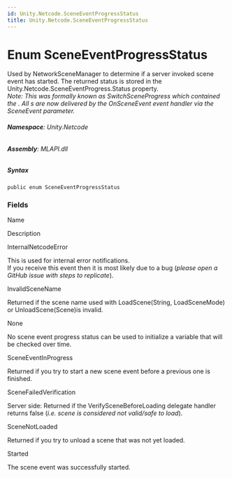 ```yaml
---
id: Unity.Netcode.SceneEventProgressStatus
title: Unity.Netcode.SceneEventProgressStatus
---
```


# Enum SceneEventProgressStatus


Used by NetworkSceneManager to determine if a server invoked scene event
has started. The returned status is stored in the
Unity.Netcode.SceneEventProgress.Status property.  
*Note: This was formally known as SwitchSceneProgress which contained
the . All s are now delivered by the OnSceneEvent event handler via the
SceneEvent parameter.*






###### **Namespace**: Unity.Netcode

###### **Assembly**: MLAPI.dll

##### Syntax


``` lang-csharp
public enum SceneEventProgressStatus
```



### Fields

Name









Description

InternalNetcodeError

This is used for internal error notifications.  
If you receive this event then it is most likely due to a bug (*please
open a GitHub issue with steps to replicate*).  

InvalidSceneName

Returned if the scene name used with LoadScene(String, LoadSceneMode) or
UnloadScene(Scene)is invalid.

None

No scene event progress status can be used to initialize a variable that
will be checked over time.

SceneEventInProgress

Returned if you try to start a new scene event before a previous one is
finished.

SceneFailedVerification

Server side: Returned if the VerifySceneBeforeLoading delegate handler
returns false (*i.e. scene is considered not valid/safe to load*).

SceneNotLoaded

Returned if you try to unload a scene that was not yet loaded.

Started

The scene event was successfully started.

